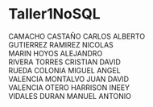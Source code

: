 # Taller1NoSQL
CAMACHO CASTAÑO CARLOS ALBERTO  
GUTIERREZ RAMIREZ NICOLAS  
MARIN HOYOS ALEJANDRO  
RIVERA TORRES CRISTIAN DAVID  
RUEDA COLONIA MIGUEL ANGEL  
VALENCIA MONTALVO JUAN DAVID  
VALENCIA OTERO HARRISON INEEY  
VIDALES DURAN MANUEL ANTONIO  
